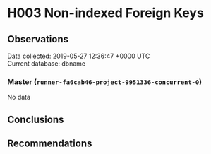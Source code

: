 # H003 Non-indexed Foreign Keys #

## Observations ##
Data collected: 2019-05-27 12:36:47 +0000 UTC  
Current database: dbname  

### Master (`runner-fa6cab46-project-9951336-concurrent-0`) ###


No data


## Conclusions ##


## Recommendations ##

